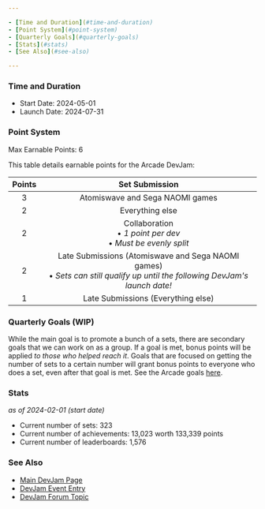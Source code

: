 ```yaml
---

- [Time and Duration](#time-and-duration)
- [Point System](#point-system)
- [Quarterly Goals](#quarterly-goals)
- [Stats](#stats)
- [See Also](#see-also)

---
```


### Time and Duration

- Start Date: 2024-05-01<br>
- Launch Date: 2024-07-31<br>

### Point System

Max Earnable Points: 6

This table details earnable points for the Arcade DevJam:

| Points |                                                        Set Submission                                                         |
| :----: | :---------------------------------------------------------------------------------------------------------------------------: |
|   3    |                                                Atomiswave and Sega NAOMI games                                                |
|   2    |                                                        Everything else                                                        |
|   2    |                               Collaboration<br>• _1 point per dev_<br>• _Must be evenly split_                                |
|   2    | Late Submissions (Atomiswave and Sega NAOMI games)<br>• _Sets can still qualify up until the following DevJam's launch date!_ |
|   1    |                                              Late Submissions (Everything else)                                               |

### Quarterly Goals (WIP)

While the main goal is to promote a bunch of a sets, there are secondary goals that we can work on as a group. If a goal is met, bonus points will be applied _to those who helped reach it_. Goals that are focused on getting the number of sets to a certain number will grant bonus points to everyone who does a set, even after that goal is met. See the Arcade goals [here](https://docs.google.com/spreadsheets/d/e/2PACX-1vQbyP6vzVoIrJHoLYCZG6vnZrQNkWDVSK8adw7VI602ly_vfTUFvOnmzKGC4tS_GWxfOtoRF_y8Scb5/pubhtml?gid=1785919847&single=true).

### Stats

_as of 2024-02-01 (start date)_

- Current number of sets: 323
- Current number of achievements: 13,023 worth 133,339 points
- Current number of leaderboards: 1,576

### See Also

- [Main DevJam Page](DevJam)
- [DevJam Event Entry](https://retroachievements.org/game/20000)
- [DevJam Forum Topic](https://retroachievements.org/viewtopic.php?t=22368)
